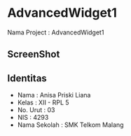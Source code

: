 # AdvancedWidget1
Nama Project : AdvancedWidget1

## ScreenShot


## Identitas
* Nama         : Anisa Priski Liana
* Kelas        : XII - RPL 5
* No. Urut     : 03
* NIS          : 4293
* Nama Sekolah : SMK Telkom Malang
